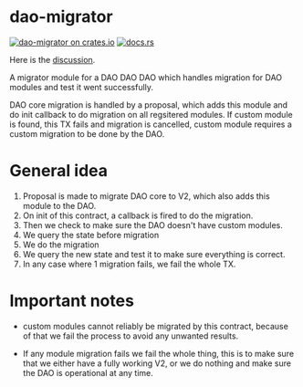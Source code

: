 # dao-migrator

[![dao-migrator on crates.io](https://img.shields.io/crates/v/dao-migrator.svg?logo=rust)](https://crates.io/crates/dao-migrator)
[![docs.rs](https://img.shields.io/docsrs/dao-migrator?logo=docsdotrs)](https://docs.rs/dao-migrator/latest/dao_migrator/)

Here is the [discussion](https://github.com/DA0-DA0/dao-contracts/discussions/607).

A migrator module for a DAO DAO DAO which handles migration for DAO modules
and test it went successfully.

DAO core migration is handled by a proposal, which adds this module and do
init callback to do migration on all regsitered modules.
If custom module is found, this TX fails and migration is cancelled, custom
module requires a custom migration to be done by the DAO.

# General idea

1. Proposal is made to migrate DAO core to V2, which also adds this module to the DAO.
2. On init of this contract, a callback is fired to do the migration.
3. Then we check to make sure the DAO doesn't have custom modules.
4. We query the state before migration
5. We do the migration
6. We query the new state and test it to make sure everything is correct.
7. In any case where 1 migration fails, we fail the whole TX.

# Important notes

- custom modules cannot reliably be migrated by this contract,
  because of that we fail the process to avoid any unwanted results.

- If any module migration fails we fail the whole thing,
  this is to make sure that we either have a fully working V2,
  or we do nothing and make sure the DAO is operational at any time.

